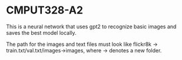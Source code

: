 # CMPUT328-A2

This is a neural network that uses gpt2 to recognize basic images and saves the best model locally. 

The path for the images and text files must look like flickr8k -> train.txt/val.txt/images->images, where -> denotes a new folder. 
